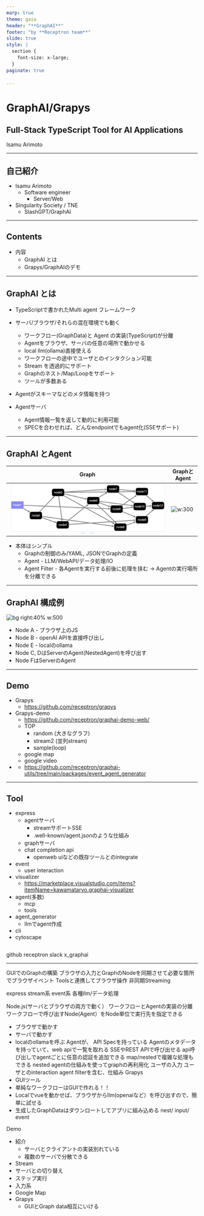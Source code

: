 ```yaml
---
marp: true
theme: gaia
header: "**GraphAI**"
footer: "by **Receptron team**"
slide: true
style: |
  section {
    font-size: x-large;
  }
paginate: true

---
```


# GraphAI/Grapys

## Full-Stack TypeScript Tool for AI Applications

Isamu Arimoto
<!--
_class: lead
_paginate: false
_header: ""

-->

---
 ## 自己紹介

- Isamu Arimoto
  - Software engineer
    - Server/Web
- Singularity Society / TNE
  - SlashGPT/GraphAI

  
---
 ## Contents
 - 内容
   - GraphAI とは
   - Grapys/GraphAIのデモ

---
## GraphAI とは

- TypeScriptで書かれたMulti agent フレームワーク
- サーバ/ブラウザ/それらの混在環境でも動く

  - ワークフロー(GraphData)と Agent の実装(TypeScript)が分離
  - Agentをブラウザ、サーバの任意の場所で動かせる
  - local llm(ollama)直接使える
  - ワークフローの途中でユーザとのインタクション可能
  - Stream を透過的にサポート
  - Graphのネスト/Map/Loopをサポート
  - ツールが多数ある
- Agentがスキーマなどのメタ情報を持つ
- Agentサーバ
  - Agent情報一覧を返して動的に利用可能
  - SPECを合わせれば、どんなendpointでもagent化(SSEサポート)
---

## GraphAI とAgent

|Graph | GraphとAgent|
|--|--|
|![w:600](graph1.png#right) |![w:300](drawio/graph.drawio.png) 

 - 本体はシンプル
   - Graphの制御のみ/YAML, JSONでGraphの定義
   - Agent - LLM/WebAPI/データ処理/IO
   - Agent Filter - 各Agentを実行する前後に処理を挟む -> Agentの実行場所を分離できる

---
## GraphAI 構成例

![bg right:40% w:500](drawio/browser-server6.drawio.png)

- Node A - ブラウザ上のJS
- Node B - openAI APIを直接呼び出し
- Node E - localのollama
- Node C, DはServerのAgent(NestedAgent)を呼び出す
- Node FはServerのAgent


---
## Demo

- Grapys
  - https://github.com/receptron/grapys
- Grapys-demo
  - https://github.com/receptron/graphai-demo-web/
  - TOP
    - random (大きなグラフ)
    - stream2 (並列stream)
    - sample(loop)
  - google map
  - google video
- 
  - https://github.com/receptron/graphai-utils/tree/main/packages/event_agent_generator

---
## Tool

- express
  - agentサーバ
    - streamサポートSSE
    - .well-known/agent.jsonのような仕組み
  - graphサーバ
  - chat completion api
    - openweb uiなどの既存ツールとのintegrate
- event
  - user interaction
- visualizer
  - https://marketplace.visualstudio.com/items?itemName=kawamataryo.graphai-visualizer
- agent(多数)
  - mcp
  - tools
- agent_generator
  - llmでagent作成
- cli
- cytoscape

##
 github receptron
 slack x_graphai

---

GUIでのGraphの構築
ブラウザの入力とGraphのNodeを同期させて必要な箇所でブラウザイベント
Toolsと連携してブラウザ操作
非同期Streaming


express
stream系
event系
各種llm/データ処理


Node.js(サーバとブラウザの両方で動く）
ワークフローとAgentの実装の分離
ワークフローで呼び出すNode(Agent）をNode単位で実行先を指定できる
- ブラウザで動かす
- サーバで動かす
- localのollamaを呼ぶ
Agentが、
API Specを持っている
Agentのメタデータを持っていて、web apiで一覧を取れる
SSEやREST APIで呼び出せる
api呼び出しでagentごとに任意の認証を追加できる
map/nestedで複雑な処理もできる
nested agentの仕組みを使ってgraphの再利用化
ユーザの入力
ユーザとのinteraction
agent filterを含む、仕組み
Grapys
- GUIツール
- 単純なワークフローはGUIで作れる！！
- Localでvueを動かせば、ブラウザからllm(openaiなど）を呼び出すので、簡単に試せる
- 生成したGraphDataはダウンロートしてアプリに組み込める
nest/ input/ event

Demo
- 紹介
	- サーバとクライアントの実装別れている
	- 複数のサーバで分散できる
- Stream
- サーバとの切り替え
- ステップ実行
- 入力系
- Google Map
- Grapys
	- GUIとGraph data相互にいける